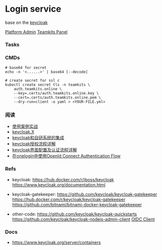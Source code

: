 # Login service
base on the [keycloak](https://www.keycloak.org)

[Platform Admin](https://auth.teamkits.online/admin)
[Teamkits Panel](https://auth.teamkits.online/realms/teamkits.online/account)

### Tasks

### CMDs
```
# base64 for secret
echo -n '<......>' | base64 [--decode]

# create secret for ssl c
kubectl create secret tls -n teamkits \
    auth.teamkits.online \
    --key=.certs/auth.teamkits.online.key \
    --cert=.certs/auth.teamkits.online.pem \
    --dry-run=client -o yaml > <YOUR-FILE.yml>
```

### 阅读
* [使用案例实战](https://www.zhihu.com/question/419613516)
* [keycloak.X](https://blog.please-open.it)
* [keycloak和自研系统的集成](http://www.flydean.com/keycloak-with-other-system)
* [keycloak授权流程详解](https://blog.csdn.net/qq_33430322/article/details/106420202)
* [keycloak界面配置及认证流程详解](https://blog.csdn.net/qq_33430322/article/details/105861261)
* [在onelogin中使用OpenId Connect Authentication Flow](http://www.flydean.com/openid-connnect-with-onelogin)

### Refs
* keycloak:
    https://hub.docker.com/r/jboss/keycloak
    https://www.keycloak.org/documentation.html

* keycloak-gatekeeper: 
    https://github.com/keycloak/keycloak-gatekeeper
    https://hub.docker.com/r/keycloak/keycloak-gatekeeper
    https://github.com/bitnami/bitnami-docker-keycloak-gatekeeper

* other-code:
    https://github.com/keycloak/keycloak-quickstarts
    https://github.com/keycloak/keycloak-nodejs-admin-client
    [OIDC Client](https://github.com/please-openit/oidc-bash-client)


### Docs
* https://www.keycloak.org/server/containers
